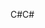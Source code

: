 <span data-ttu-id="12f7a-101">C#</span><span class="sxs-lookup"><span data-stu-id="12f7a-101">C#</span></span>